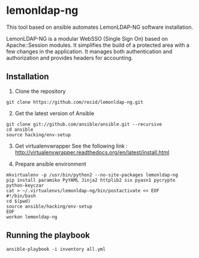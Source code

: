 # lemonldap-ng

This tool based on ansible automates LemonLDAP-NG software installation.
 
LemonLDAP-NG is a modular WebSSO (Single Sign On) based on Apache::Session modules. 
It simplifies the build of a protected area with a few changes in the application. 
It manages both authentication and authorization and provides headers for accounting. 

## Installation

1. Clone the repository
```    
git clone https://github.com/recid/lemonldap-ng.git
```

2. Get the latest version of Ansible
```
git clone git://github.com/ansible/ansible.git --recursive
cd ansible
source hacking/env-setup
```

3. Get virtualenvwrapper
    See the following link : http://virtualenvwrapper.readthedocs.org/en/latest/install.html

4. Prepare ansible environment
```
mkvirtualenv -p /usr/bin/python2 --no-site-packages lemonldap-ng
pip install paramiko PyYAML Jinja2 httplib2 six pyasn1 pycrypto python-keyczar
cat > ~/.virtualenvs/lemonldap-ng/bin/postactivate << EOF
#!/bin/bash
cd $(pwd)
source ansible/hacking/env-setup
EOF
workon lemonldap-ng
```

## Running the playbook
```
ansible-playbook -i inventory all.yml
``` 
